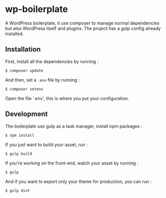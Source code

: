 # wp-boilerplate

A WordPress boilerplate, it use composer to manage normal dependencies but also WordPress itself and plugins. The project has a gulp config already installed.

## Installation
First, install all the dependencies by running :

```
$ composer update
```

And then, set a `.env` file by running :

```
$ composer setenv
```

Open the file '.env', this is where you put your configuration.

## Development
The boilerplate use gulp as a task manager, install npm packages :

```
$ npm install
```

If you just want to build your asset, run :

```
$ gulp build
```

If you're working on the front-end, watch your asset by running :

```
$ gulp
```

And if you want to export only your theme for production, you can run :

```
$ gulp dist
```
